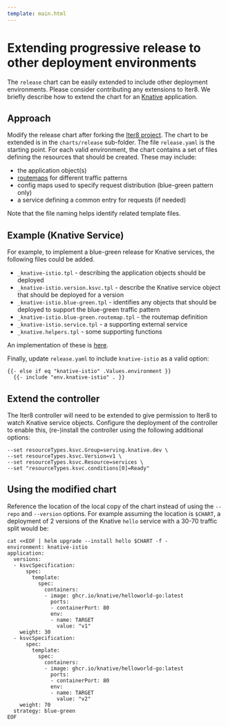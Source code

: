 ```yaml
---
template: main.html
---
```


# Extending progressive release to other deployment environments

The `release` chart can be easily extended to include other deployment environments. Please consider contributing any extensions to Iter8. We briefly describe how to extend the chart for an [Knative](https://knative.dev/docs/) application. 

## Approach

Modify the release chart after forking the [Iter8 project](https://github.com/iter8-tools/iter8). The chart to be extended is in the `charts/release` sub-folder. The file `release.yaml` is the starting point. For each valid environment, the chart contains a set of files defining the resources that should be created.  These may include:

- the application object(s)
- [routemaps](../routemap.md) for different traffic patterns
- config maps used to specify request distribution (blue-green pattern only)
- a service defining a common entry for requests (if needed)

Note that the file naming helps identify related template files.

## Example (Knative Service)

For example, to implement a blue-green release for Knative services, the following files could be added.

- `_knative-istio.tpl` - describing the application objects should be deployed
- `_knative-istio.version.ksvc.tpl` - describe the Knative service object that should be deployed for a version
- `_knative-istio.blue-green.tpl` - identifies any objects that should be deployed to support the blue-green traffic pattern
- `_knative-istio.blue-green.routemap.tpl` - the routemap definition
- `_knative-istio.service.tpl` - a supporting external service
- `_knative.helpers.tpl` - some supporting functions

An implementation of these is [here](https://github.com/iter8-tools/docs/tree/v0.18.11/samples/knative-bg-extension).

Finally, update `release.yaml` to include `knative-istio` as a valid option:

```tpl
{{- else if eq "knative-istio" .Values.environment }}
  {{- include "env.knative-istio" . }}
```

## Extend the controller

The Iter8 controller will need to be extended to give permission to Iter8 to watch Knative service objects. Configure the deployment of the controller to enable this, (re-)install the controller using the following additional options:

```shell
--set resourceTypes.ksvc.Group=serving.knative.dev \
--set resourceTypes.ksvc.Version=v1 \
--set resourceTypes.ksvc.Resource=services \
--set "resourceTypes.ksvc.conditions[0]=Ready"
```

## Using the modified chart

Reference the location of the local copy of the chart instead of using the `--repo` and `--version` options. For example assuming the location is `$CHART`, a deployment of 2 versions of the Knative `hello` service with a 30-70 traffic split would be:

```shell
cat <<EOF | helm upgrade --install hello $CHART -f -
environment: knative-istio
application:
  versions:
  - ksvcSpecification:
      spec:
        template:
          spec:
            containers:
            - image: ghcr.io/knative/helloworld-go:latest
              ports:
              - containerPort: 80
              env:
              - name: TARGET
                value: "v1"
    weight: 30
  - ksvcSpecification:
      spec:
        template:
          spec:
            containers:
            - image: ghcr.io/knative/helloworld-go:latest
              ports:
              - containerPort: 80
              env:
              - name: TARGET
                value: "v2"
    weight: 70
  strategy: blue-green
EOF
```

<!-- 
At the time of writing, this was tested locally as follows. These may not be minimal requirements.
(1) Created a rootful podman machine with 6 CPU and 24 GB memory. Set it run docker API. (used podman desktop)
alias docker=podman
(3) Created kind cluster (slightly modified from https://knative.dev/blog/articles/set-up-a-local-knative-environment-with-kind/)
export KIND_EXPERIMENTAL_PROVIDER=podman
cat > clusterconfig.yaml <<EOF
kind: Cluster
apiVersion: kind.x-k8s.io/v1alpha4
nodes:
- role: control-plane
  extraPortMappings:
    ## expose port 31080 of the node to port 80 on the host
  - containerPort: 31080
    hostPort: 80
    ## expose port 31443 of the node to port 443 on the host
  - containerPort: 31443
    hostPort: 443
EOF
kind create cluster --name knative --config clusterconfig.yaml
(4) Install Knative Serving (https://knative.dev/docs/install/yaml-install/serving/install-serving-with-yaml) inclusing Istio as the networking layer
(5) Run Iter8
helm upgrade --install --repo https://iter8-tools.github.io/iter8 --version 0.18 iter8 controller \
--set clusterScoped=true --set resourceTypes.ksvc.Group=serving.knative.dev \
--set resourceTypes.ksvc.Version=v1 \
--set resourceTypes.ksvc.Resource=services \
--set "resourceTypes.ksvc.conditions[0]=Ready"
(6) Deploy 2 versions of a Knative service with a 30-70 request distribution
as above
(7) Create sleep pod in cluster for testing and exec into it
curl -s https://raw.githubusercontent.com/iter8-tools/docs/v0.18.4/samples/kserve-serving/sleep.sh | sh -
kubectl exec --stdin --tty "$(kubectl get pod --sort-by={metadata.creationTimestamp} -l app=sleep -o jsonpath={.items..metadata.name} | rev | cut -d' ' -f 1 | rev)" -c sleep -- /bin/sh
(8) Send test requests
curl hello.default -s -D - | grep -e Hello -e app-version
-->
